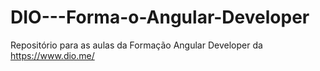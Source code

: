 # DIO---Forma-o-Angular-Developer
Repositório para as aulas da Formação Angular Developer da https://www.dio.me/  
